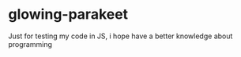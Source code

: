 # glowing-parakeet
Just for testing my code in JS, i hope have a better knowledge about programming
